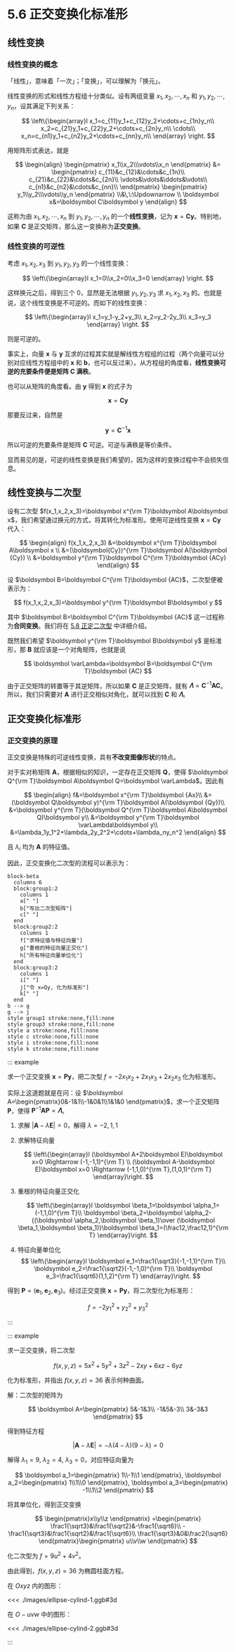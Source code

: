 # 5.6 正交变换化标准形

## 线性变换

### 线性变换的概念

「线性」，意味着「一次」；「变换」，可以理解为「换元」。

线性变换的形式和线性方程组十分类似。设有两组变量 $x_1,x_2,\cdots,x_n$ 和 $y_1,y_2,\cdots,y_n$，设其满足下列关系：

$$
\left\{\begin{array}l
x_1=c_{11}y_1+c_{12}y_2+\cdots+c_{1n}y_n\\
x_2=c_{21}y_1+c_{22}y_2+\cdots+c_{2n}y_n\\
\cdots\\
x_n=c_{n1}y_1+c_{n2}y_2+\cdots+c_{nn}y_n\\
\end{array} \right.
$$

用矩阵形式表达，就是

$$
\begin{align}
\begin{pmatrix}
x_1\\x_2\\\vdots\\x_n
\end{pmatrix}
&=
\begin{pmatrix}
c_{11}&c_{12}&\cdots&c_{1n}\\
c_{21}&c_{22}&\cdots&c_{2n}\\
\vdots&\vdots&\ddots&\vdots\\
c_{n1}&c_{n2}&\cdots&c_{nn}\\
\end{pmatrix}
\begin{pmatrix}
y_1\\y_2\\\vdots\\y_n
\end{pmatrix} \\&\,\:\Updownarrow \\
\boldsymbol x&=\boldsymbol C\boldsymbol y
\end{align}
$$

这称为由 $x_1,x_2,\cdots,x_n$ 到 $y_1,y_2,\cdots,y_n$ 的一个**线性变换**，记为 $\boldsymbol x=\boldsymbol {Cy}$。特别地，如果 $\boldsymbol C$ 是正交矩阵，那么这一变换称为**正交变换**。

### 线性变换的可逆性

考虑 $x_1,x_2,x_3$ 到 $y_1,y_2,y_3$ 的一个线性变换：

$$
\left\{\begin{array}l
x_1=0\\x_2=0\\x_3=0
\end{array} \right.
$$

这样换元之后，得到三个 $0$，显然是无法根据 $y_1,y_2,y_3$ 求 $x_1,x_2,x_3$ 的。也就是说，这个线性变换是不可逆的。而如下的线性变换：

$$
\left\{\begin{array}l
x_1=y_1-y_2+y_3\\
x_2=y_2-2y_3\\
x_3=y_3
\end{array} \right.
$$

则是可逆的。

事实上，向量 $\boldsymbol x$ 与 $\boldsymbol y$ 互求的过程其实就是解线性方程组的过程（两个向量可以分别对应线性方程组中的 $\boldsymbol x$ 和 $\boldsymbol b$，也可以反过来）。从方程组的角度看，**线性变换可逆的充要条件便是矩阵 $\boldsymbol C$ 满秩**。

也可以从矩阵的角度看。由 $\boldsymbol y$ 得到 $\boldsymbol x$ 的式子为

$$
\boldsymbol x=\boldsymbol C\boldsymbol y
$$

那要反过来，自然是

$$
\boldsymbol y=\boldsymbol C^{-1}\boldsymbol x
$$

所以可逆的充要条件是矩阵 $\boldsymbol C$ 可逆。可逆与满秩是等价条件。

显而易见的是，可逆的线性变换是我们希望的，因为这样的变换过程中不会损失信息。

## 线性变换与二次型

设有二次型 $f(x_1,x_2,x_3)=\boldsymbol x^{\rm T}\boldsymbol A\boldsymbol x$，我们希望通过换元的方式，将其转化为标准形。使用可逆线性变换 $\boldsymbol x=\boldsymbol {Cy}$ 代入：

$$
\begin{align}
f(x_1,x_2,x_3)
&=\boldsymbol x^{\rm T}\boldsymbol A\boldsymbol x \\
&=(\boldsymbol{Cy})^{\rm T}\boldsymbol A(\boldsymbol {Cy}) \\
&=\boldsymbol y^{\rm T}\boldsymbol C^{\rm T}\boldsymbol {ACy}
\end{align}
$$

设 $\boldsymbol B=\boldsymbol C^{\rm T}\boldsymbol {AC}$，二次型便被表示为：

$$
f(x_1,x_2,x_3)=\boldsymbol y^{\rm T}\boldsymbol B\boldsymbol y
$$

其中 $\boldsymbol B=\boldsymbol C^{\rm T}\boldsymbol {AC}$ 这一过程称为**合同变换**。我们将在 [5.8 正定二次型](./5.8-正定二次型#矩阵合同) 中详细介绍。

既然我们希望 $\boldsymbol y^{\rm T}\boldsymbol B\boldsymbol y$ 是标准形，那 $\boldsymbol B$ 就应该是一个对角矩阵，也就是说

$$
\boldsymbol \varLambda=\boldsymbol B=\boldsymbol C^{\rm T}\boldsymbol {AC}
$$

由于正交矩阵的转置等于其逆矩阵，所以如果 $\boldsymbol C$ 是正交矩阵，就有 $\boldsymbol \varLambda=\boldsymbol C^{-1}\boldsymbol {AC}$。所以，我们只需要对 $\boldsymbol A$ 进行正交相似对角化，就可以找到 $\boldsymbol C$ 和 $\boldsymbol \varLambda$。

## 正交变换化标准形

### 正交变换的原理

正交变换是特殊的可逆线性变换，具有**不改变图像形状**的特点。

对于实对称矩阵 $\boldsymbol A$，根据相似的知识，一定存在正交矩阵 $\boldsymbol Q$，使得 $\boldsymbol Q^{\rm T}\boldsymbol A\boldsymbol Q=\boldsymbol \varLambda$。因此有

$$
\begin{align}
f&=\boldsymbol x^{\rm T}\boldsymbol {Ax}\\
&=(\boldsymbol Q\boldsymbol y)^{\rm T}\boldsymbol A(\boldsymbol {Qy})\\
&=\boldsymbol y^{\rm T}(\boldsymbol Q^{\rm T}\boldsymbol A\boldsymbol Q)\boldsymbol y\\
&=\boldsymbol y^{\rm T}\boldsymbol \varLambda\boldsymbol y\\
&=\lambda_1y_1^2+\lambda_2y_2^2+\cdots+\lambda_ny_n^2
\end{align}
$$

且 $\lambda_i$ 均为 $\boldsymbol A$ 的特征值。

因此，正交变换化二次型的流程可以表示为：

```mermaid
block-beta
  columns 6
  block:group1:2
    columns 1
    a[" "]
    b["写出二次型矩阵"]
    c[" "]
  end
  block:group2:2
    columns 1
    f["求特征值与特征向量"]
    g["重根的特征向量正交化"]
    h["所有特征向量单位化"]
  end
  block:group3:2
    columns 1
    i[" "]
    j["令 x=Qy, 化为标准形"]
    k[" "]
  end
b --> g
g --> j
style group1 stroke:none,fill:none
style group3 stroke:none,fill:none
style a stroke:none,fill:none
style c stroke:none,fill:none
style i stroke:none,fill:none
style k stroke:none,fill:none
```

::: example

求一个正交变换 $\boldsymbol x=\boldsymbol {Py}$，把二次型 $f=-2x_1x_2+2x_1x_3+2x_2x_3$ 化为标准形。

实际上这道题就是在问：设 $\boldsymbol A=\begin{pmatrix}0&-1&1\\-1&0&1\\1&1&0 \end{pmatrix}$，求一个正交矩阵 $\boldsymbol P$，使得 $\boldsymbol P^{-1}\boldsymbol {AP}=\boldsymbol \varLambda$。

1. 求解 $|\boldsymbol A-\lambda\boldsymbol E|=0$，解得 $\lambda=-2,1,1$

2. 求解特征向量

   $$
   \left\{\begin{array}l
   (\boldsymbol A+2\boldsymbol E)\boldsymbol x=0 \Rightarrow (-1,-1,1)^{\rm T} \\
   (\boldsymbol A-\boldsymbol E)\boldsymbol x=0 \Rightarrow (-1,1,0)^{\rm T},(1,0,1)^{\rm T}
   \end{array}\right.
   $$

3. 重根的特征向量正交化

   $$
   \left\{\begin{array}l
   \boldsymbol \beta_1=\boldsymbol \alpha_1=(-1,1,0)^{\rm T}\\
   \boldsymbol \beta_2=\boldsymbol \alpha_2-{(\boldsymbol \alpha_2,\boldsymbol \beta_1)\over (\boldsymbol \beta_1,\boldsymbol \beta_1)}\boldsymbol \beta_1=(\frac12,\frac12,1)^{\rm T}
   \end{array}\right.
   $$

4. 特征向量单位化
   $$
   \left\{\begin{array}l
   \boldsymbol e_1=\frac1{\sqrt3}(-1,-1,1)^{\rm T}\\
   \boldsymbol e_2=\frac1{\sqrt2}(-1,-1,0)^{\rm T}\\
   \boldsymbol e_3=\frac1{\sqrt6}(1,1,2)^{\rm T}
   \end{array}\right.
   $$

得到 $\boldsymbol P=(\boldsymbol e_1,\boldsymbol e_2,\boldsymbol e_3)$。经过正交变换 $\boldsymbol x=\boldsymbol {Py}$，将二次型化为标准形：

$$
f=-2y_1^2+y_2^2+y_3^2
$$

:::

::: example

求一正交变换，将二次型

$$
f(x,y,z)=5x^2+5y^2+3z^2-2xy+6xz-6yz
$$

化为标准形，并指出 $f(x,y,z)=36$ 表示何种曲面。

解：二次型的矩阵为

$$
\boldsymbol A=\begin{pmatrix}
5&-1&3\\
-1&5&-3\\
3&-3&3
\end{pmatrix}
$$

得到特征方程

$$
|\boldsymbol A-\lambda\boldsymbol E|=-\lambda(4-\lambda)(9-\lambda)=0
$$

解得 $\lambda_1=9$, $\lambda_2=4$, $\lambda_3=0$，对应特征向量为

$$
\boldsymbol a_1=\begin{pmatrix}
1\\-1\\1
\end{pmatrix},
\boldsymbol a_2=\begin{pmatrix}
1\\1\\0
\end{pmatrix},
\boldsymbol a_3=\begin{pmatrix}
-1\\1\\2
\end{pmatrix}
$$

将其单位化，得到正交变换

$$
\begin{pmatrix}x\\y\\z \end{pmatrix}
=\begin{pmatrix}
\frac1{\sqrt3}&\frac1{\sqrt2}&-\frac1{\sqrt6}\\
-\frac1{\sqrt3}&\frac1{\sqrt2}&\frac1{\sqrt6}\\
\frac1{\sqrt3}&0&\frac2{\sqrt6}
\end{pmatrix}\begin{pmatrix}
u\\v\\w
\end{pmatrix}
$$

化二次型为 $f=9u^2+4v^2$。

由此得到，$f(x,y,z)=36$ 为椭圆柱面方程。

在 $Oxyz$ 内的图形：

<<< ./images/ellipse-cylind-1.ggb#3d

在 $O-uvw$ 中的图形：

<<< ./images/ellipse-cylind-2.ggb#3d

:::
